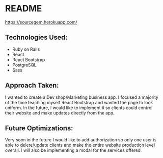 # README

https://sourcegem.herokuapp.com/

## Technologies Used: 
* Ruby on Rails
* React
* React Bootstrap
* PostgreSQL
* Sass

## Approach Taken: 
I wanted to create a Dev shop/Marketing business app. I focused a majority of the time teaching myself React Bootstrap and wanted the page to look uniform. In the future, I would like to implement it so clients could control their website and make updates directly from the app. 

## Future Optimizations:
Very soon in the future I would like to add authorization so only one user is able to delete/update clients and make the entire website production level overall. I will also be implementing a modal for the services offered.  
